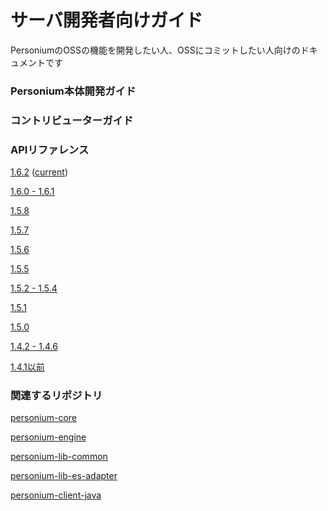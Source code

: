 # サーバ開発者向けガイド

PersoniumのOSSの機能を開発したい人、OSSにコミットしたい人向けのドキュメントです

### Personium本体開発ガイド

### コントリビューターガイド

### APIリファレンス
[1.6.2](../apiref/1.6.2/000_Rest_API_Reference.md) ([current](../apiref/current/000_Rest_API_Reference.md))

[1.6.0 - 1.6.1](../apiref/1.6.0/000_Rest_API_Reference.md)

[1.5.8](../apiref/1.5.8/000_Rest_API_Reference.md)

[1.5.7](../apiref/1.5.7/000_Rest_API_Reference.md)

[1.5.6](../apiref/1.5.6/000_Rest_API_Reference.md)

[1.5.5](../apiref/1.5.5/000_Rest_API_Reference.md)

[1.5.2 - 1.5.4](../apiref/1.5.2/000_Rest_API_Reference.md)

[1.5.1](../apiref/1.5.1/000_Rest_API_Reference.md)

[1.5.0](../apiref/1.5.0/000_Rest_API_Reference.md)

[1.4.2 - 1.4.6](../apiref/1.4.6/000_Rest_API_Reference.md)

[1.4.1以前](http://personium.io/docs/api/1.3.25/Japanese/Japanese.htm#docs/ja/HomePage.htm)

### 関連するリポジトリ
[personium-core](https://github.com/personium/personium-core)

[personium-engine](https://github.com/personium/personium-engine)

[personium-lib-common](https://github.com/personium/personium-lib-common)

[personium-lib-es-adapter](https://github.com/personium/personium-lib-es-adapter)

[personium-client-java](https://github.com/personium/personium-client-java)
